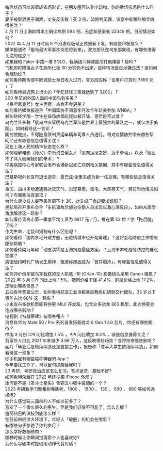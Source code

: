 微信状态可以设置成农场形式，在朋友圈可以养小动物，你的微信农场是什么样子？  
妻子被醉酒男子调戏，丈夫反击致 1 死 3 伤，法院判无罪，该案中有哪些细节值得关注？  
4 月 11 日上海新增本土确诊病例 994 例、无症状感染者 22348 例，目前情况如何？  
2022 年 4 月 11 日时隔 8 个月游戏版号正式重新下发，有哪些积极意义？  
媒体报道称「俄乌最大军事冲突恐将到来」，双方部队在乌东部集结，有哪些值得关注的信息？  
如果我和 Faker 中路一塔 SOLO，我满级六神装能吊打他裸装 1 级吗？  
飞机即将降落女子在厕所化妆 30 分钟仍不出来，这种情况是否涉嫌违法？该如何合理劝说？  
如何看待网传顺丰同城骑士单日收入过万，官方回应称「含用户打赏约 7856 元 」？  
如何看待最近网上很火的「年纪轻轻工资就达到了 3200」？  
200 年前的外国人画的中国鸟有多美？  
《泰坦尼克号》女主再瘦一点会不会更美？  
如何看待媒体报道称「中国篮协不同意李月汝今年赴美参加 WNBA」?  
郑州财经学院一学生在操场放烟花疑似被开除，惩罚是否过度？  
乌克兰外长称「俄乌冲突证明乌克兰军队是世界上最强大的军队之一，或仅次于美国」，如何看待这一言论？  
国务院提出，不得随意限制货运车辆和司乘人员通行，将对疫情防控带来哪些帮助？还有哪些信息值得关注？  
现在上海人民的精神状态怎么样？  
如何理解电影《师父》中所说白俄女人「肌肉运用之妙，近乎拳理」，以及「阻止不了洋人破解我们的拳术」？  
中美疾控中心专家联合发布香港新冠死亡病例相关数据，其中有哪些信息值得关注？  
巴基斯坦外长宣布退出选举，夏巴兹·谢里夫成为新一任总理，有哪些信息值得关注？  
重庆、四川多地遭遇强对流天气，出现暴雨、雷电、大风等天气，目前当地情况如何？有哪些注意事项？  
为什么很少有人提苹果屏幕不上 2K，对安卓厂商却要求标配？  
民航局召开发布会称「东航事故后部分空勤人员出现应激心理反应」，如何从医学角度解读这一现象？  
如何看待青岛市第一季度平均工资为 8917 元 / 月，排在第 22 位？你「拖后腿」了吗？  
作为生命，老鼠和猫狗有什么区别呢？  
如何看待「国内多地开建方舱，无疫情城市也开始筹建」？这将会给防疫工作带来哪些帮助？  
如何看待梁万年称「动态清零是上海抗疫最佳方案」？上海市本轮疫情防控的难点在哪？  
美国纽约时代广场发生爆炸，报道称原因或为「窨井爆炸」，有哪些信息值得关注？  
如何评价俄军被乌军截获的无人机鹰 -10 (Orlan-10) 影像镜头采用 Canon 相机？  
2022 年 3 月 CPI 同比上涨 1.5%，猪肉价格下降 41.4%，鲜菜价格上涨 17.2%，反映出哪些信息？  
五四青年奖章公示，如何看待航空工业洪都某型教练机研制交付团队，35 岁以下青年占比 60% 这一现象？  
小米宣布多款机型即将停更 MIUI 开发版，包含众多骁龙 865 机型，此次停更会造成哪些影响？  
电视剧《特战荣耀》有哪些槽点 ？  
消息称华为 Mate 50 / Pro 系列首发搭载骁龙 8 Gen 1 4G 芯片，你还有哪些期待？  
中国 3 月份 CPI 同比增加 1.5% ，PPI 同比增加 8.3% ，哪些信息值得关注？  
石家庄人口比 2021 年末减少 3.68 万人，这反映哪些趋势？或将带来哪些影响？  
面对「毕业后是继续深造还是直接工作」，报告称「过半大学生欲继续深造」，如何看待这一现象？  
你手机里有哪些堪称神器的 App？  
今年要找工作了，可以留句提醒给我吗？  
23 考研，考研政治应该怎么复习，有点迷茫，基础不好?  
如何看待荣耀在 2022 年还抄袭 iPhone 外观？  
冰河是不是《圣斗士星矢》青铜五小强中最弱的一个？  
2023 考研数学习题集刷哪些呢，1000 、 1800 、 139 、 660 、 880 等如何选择呢?  
为什么感觉玩三国杀的人不如以前多了？  
喜欢了一个很久很久的男生，但是我们好像不可能了，怎么忘掉？  
迪丽热巴的演技到底怎么样？  
在目前的经济大环境下，年轻人「破圈」的机会在哪里？  
有哪些句子惊艳了你的岁月？  
怎么学好数据结构？  
哪种时候让你瞬间觉得那个人也喜欢你?  
为什么写剧本时提倡用动作代替对话？  
